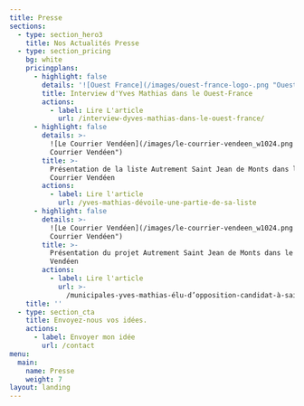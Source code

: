 ```yaml
---
title: Presse
sections:
  - type: section_hero3
    title: Nos Actualités Presse
  - type: section_pricing
    bg: white
    pricingplans:
      - highlight: false
        details: '![Ouest France](/images/ouest-france-logo-.png "Ouest France")'
        title: Interview d'Yves Mathias dans le Ouest-France
        actions:
          - label: Lire L'article
            url: /interview-dyves-mathias-dans-le-ouest-france/
      - highlight: false
        details: >-
          ![Le Courrier Vendéen](/images/le-courrier-vendeen_w1024.png "Le
          Courrier Vendéen")
        title: >-
          Présentation de la liste Autrement Saint Jean de Monts dans le
          Courrier Vendéen
        actions:
          - label: Lire l'article
            url: /yves-mathias-dévoile-une-partie-de-sa-liste
      - highlight: false
        details: >-
          ![Le Courrier Vendéen](/images/le-courrier-vendeen_w1024.png "Le
          Courrier Vendéen")
        title: >-
          Présentation du projet Autrement Saint Jean de Monts dans le Courrier
          Vendéen
        actions:
          - label: Lire l'article
            url: >-
              /municipales-yves-mathias-élu-d’opposition-candidat-à-saint-jean-de-monts
    title: ''
  - type: section_cta
    title: Envoyez-nous vos idées.
    actions:
      - label: Envoyer mon idée
        url: /contact
menu:
  main:
    name: Presse
    weight: 7
layout: landing
---
```

